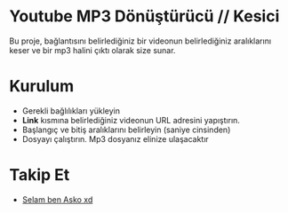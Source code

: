 # Youtube MP3 Dönüştürücü // Kesici
Bu proje, bağlantısını belirlediğiniz bir videonun belirlediğiniz aralıklarını keser ve bir mp3 halini çıktı olarak size sunar.

# Kurulum
- Gerekli bağlılıkları yükleyin
- **Link** kısmına belirlediğiniz videonun URL adresini yapıştırın.
- Başlangıç ve bitiş aralıklarını belirleyin (saniye cinsinden)
- Dosyayı çalıştırın. Mp3 dosyanız elinize ulaşacaktır


# Takip Et
- [Selam ben Asko xd](https://instagram.com/omrrata)
